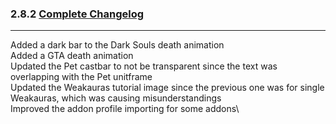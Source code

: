 ### 2.8.2 [Complete Changelog](https://github.com/eltreum0/eltruism/blob/main/Changelog.md)
___
Added a dark bar to the Dark Souls death animation\
Added a GTA death animation\
Updated the Pet castbar to not be transparent since the text was overlapping with the Pet unitframe\
Updated the Weakauras tutorial image since the previous one was for single Weakauras, which was causing misunderstandings\
Improved the addon profile importing for some addons\
